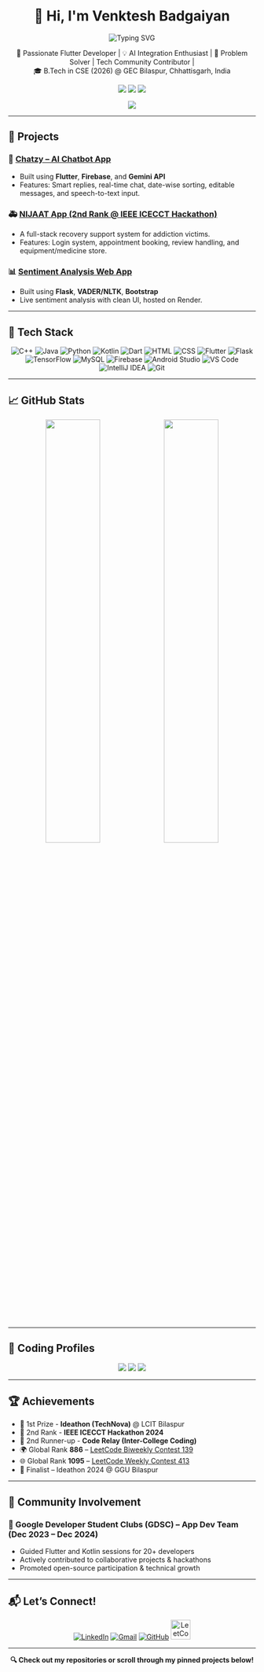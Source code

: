 <h1 align="center">👋 Hi, I'm Venktesh Badgaiyan</h1>

<p align="center">
  <img src="https://readme-typing-svg.demolab.com?font=Fira+Code&weight=600&size=24&pause=1000&color=36BCF7&center=true&vCenter=true&width=550&lines=Flutter+Developer;AI+Integration+Enthusiast;Problem+Solver;Tech+Community+Contributor;" alt="Typing SVG" />
</p>

<p align="center">
  🚀 Passionate Flutter Developer | 💡 AI Integration Enthusiast | 🧠 Problem Solver | Tech Community Contributor |  <br/>
  🎓 B.Tech in CSE (2026) @ GEC Bilaspur, Chhattisgarh, India
</p>

<p align="center">
  <a href="mailto:venkteshbadgaiyan@gmail.com"><img src="https://img.shields.io/badge/Email-Me-red?style=for-the-badge&logo=gmail&logoColor=white" /></a>
  <a href="https://www.linkedin.com/in/venktesh-badgaiyan-935a19263/" target="_blank"><img src="https://img.shields.io/badge/LinkedIn-Connect-blue?style=for-the-badge&logo=linkedin&logoColor=white" /></a>
  <a href="https://github.com/venk2022" target="_blank"><img src="https://img.shields.io/badge/GitHub-venk2022-black?style=for-the-badge&logo=github&logoColor=white" /></a>
</p>

<p align="center">
  <img src="https://komarev.com/ghpvc/?username=venkt2022&label=Profile+Views&color=brightgreen&style=flat-square" />
</p>

---

## 🚀 Projects

### 💬 [Chatzy – AI Chatbot App](https://github.com/venk2022/Chatzy-AI-Assistant-App)
- Built using **Flutter**, **Firebase**, and **Gemini API**
- Features: Smart replies, real-time chat, date-wise sorting, editable messages, and speech-to-text input.

### 🚑 [NIJAAT App (2nd Rank @ IEEE ICECCT Hackathon)](https://github.com/venk2022/Nijaat-App)
- A full-stack recovery support system for addiction victims.
- Features: Login system, appointment booking, review handling, and equipment/medicine store.

### 📊 [Sentiment Analysis Web App](https://github.com/venk2022/Sentimental-Analysis)
- Built using **Flask**, **VADER/NLTK**, **Bootstrap**
- Live sentiment analysis with clean UI, hosted on Render.

---

## 🧠 Tech Stack

<p align="center">
  <!-- Languages -->
  <img src="https://img.icons8.com/color/48/c-plus-plus-logo.png" title="C++"/>
  <img src="https://img.icons8.com/color/48/java-coffee-cup-logo.png" title="Java"/>
  <img src="https://img.icons8.com/color/48/python.png" title="Python"/>
  <img src="https://img.icons8.com/color/48/kotlin.png" title="Kotlin"/>
  <img src="https://img.icons8.com/color/48/dart.png" title="Dart"/>
  <!-- Web -->
  <img src="https://img.icons8.com/color/48/html-5--v1.png" title="HTML"/>
  <img src="https://img.icons8.com/color/48/css3.png" title="CSS"/>
  <!-- Frameworks -->
  <img src="https://img.icons8.com/color/48/flutter.png" title="Flutter"/>
  <img src="https://img.icons8.com/ios-filled/48/flask.png" title="Flask"/>
  <img src="https://img.icons8.com/color/48/tensorflow.png" title="TensorFlow"/>
  <!-- Databases -->
  <img src="https://img.icons8.com/ios-filled/48/mysql-logo.png" title="MySQL"/>
  <img src="https://img.icons8.com/color/48/firebase.png" title="Firebase"/>
  <!-- Tools -->
  <img src="https://img.icons8.com/color/48/android-studio--v3.png" title="Android Studio"/>
  <img src="https://img.icons8.com/color/48/visual-studio-code-2019.png" title="VS Code"/>
  <img src="https://img.icons8.com/color/48/intellij-idea.png" title="IntelliJ IDEA"/>
  <img src="https://img.icons8.com/color/48/git.png" title="Git"/>
</p>

---

## 📈 GitHub Stats

<p align="center">
  <img src="https://github-readme-stats.vercel.app/api?username=venk2022&show_icons=true&theme=radical&hide_border=true" width="47%" />
  <img src="https://github-readme-streak-stats.herokuapp.com/?user=venk2022&theme=radical&hide_border=true" width="47%" />
</p>

---

## 🧩 Coding Profiles

<p align="center">
  <a href="https://github.com/venk2022"><img src="https://img.shields.io/badge/GitHub-Active%20Contributor-black?style=for-the-badge&logo=github" /></a>
  <a href="https://leetcode.com/u/venktesh_07_/"><img src="https://img.shields.io/badge/LeetCode-venktesh_07_-orange?style=for-the-badge&logo=leetcode" /></a>
  <a href="https://www.codechef.com/users/venktesh777"><img src="https://img.shields.io/badge/CodeChef-venktesh777-blueviolet?style=for-the-badge&logo=codechef" /></a>
</p>

---

## 🏆 Achievements

- 🥇 1st Prize - **Ideathon (TechNova)** @ LCIT Bilaspur
- 🥈 2nd Rank - **IEEE ICECCT Hackathon 2024**
- 🥉 2nd Runner-up - **Code Relay (Inter-College Coding)**
- 🌍 Global Rank **886** – [LeetCode Biweekly Contest 139](https://leetcode.com/contest/biweekly-contest-139/ranking/)
- 🌐 Global Rank **1095** – [LeetCode Weekly Contest 413](https://leetcode.com/contest/weekly-contest-413/ranking/)
- 🎯 Finalist – Ideathon 2024 @ GGU Bilaspur

---

## 👥 Community Involvement

### 📍 Google Developer Student Clubs (GDSC) – App Dev Team (Dec 2023 – Dec 2024)
- Guided Flutter and Kotlin sessions for 20+ developers
- Actively contributed to collaborative projects & hackathons
- Promoted open-source participation & technical growth

---

## 📬 Let’s Connect!

<p align="center">
  <a href="https://www.linkedin.com/in/venktesh-badgaiyan-935a19263"><img src="https://img.icons8.com/color/48/linkedin.png" title="LinkedIn"/></a>
  <a href="mailto:venkteshbadgaiyan@gmail.com"><img src="https://img.icons8.com/color/48/gmail--v1.png" title="Gmail"/></a>
  <a href="https://github.com/venk2022"><img src="https://img.icons8.com/ios-glyphs/48/github.png" title="GitHub"/></a>
  <a href="https://leetcode.com/u/venktesh_07_/"><img src="https://upload.wikimedia.org/wikipedia/commons/1/19/LeetCode_logo_black.png" width="40" title="LeetCode"/></a>
</p>

---

<p align="center">
  <b>🔍 Check out my repositories or scroll through my pinned projects below!</b>
</p>
